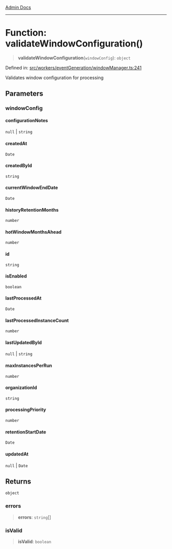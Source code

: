 [Admin Docs](/)

***

# Function: validateWindowConfiguration()

> **validateWindowConfiguration**(`windowConfig`): `object`

Defined in: [src/workers/eventGeneration/windowManager.ts:241](https://github.com/Sourya07/talawa-api/blob/ead7a48e0174153214ee7311f8b242ee1c1a12ca/src/workers/eventGeneration/windowManager.ts#L241)

Validates window configuration for processing

## Parameters

### windowConfig

#### configurationNotes

`null` \| `string`

#### createdAt

`Date`

#### createdById

`string`

#### currentWindowEndDate

`Date`

#### historyRetentionMonths

`number`

#### hotWindowMonthsAhead

`number`

#### id

`string`

#### isEnabled

`boolean`

#### lastProcessedAt

`Date`

#### lastProcessedInstanceCount

`number`

#### lastUpdatedById

`null` \| `string`

#### maxInstancesPerRun

`number`

#### organizationId

`string`

#### processingPriority

`number`

#### retentionStartDate

`Date`

#### updatedAt

`null` \| `Date`

## Returns

`object`

### errors

> **errors**: `string`[]

### isValid

> **isValid**: `boolean`
